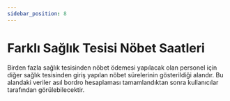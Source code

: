 ```yaml
---
sidebar_position: 8
---
```


# Farklı Sağlık Tesisi Nöbet Saatleri

Birden fazla sağlık tesisinden nöbet ödemesi yapılacak olan personel için diğer sağlık tesisinden giriş yapılan nöbet sürelerinin gösterildiği alandır. Bu alandaki veriler asıl bordro hesaplaması tamamlandıktan sonra kullanıcılar tarafından görülebilecektir.